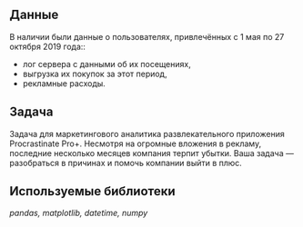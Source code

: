 ## Данные

В наличии были данные о пользователях, привлечённых с 1 мая по 27 октября 2019 года::
- лог сервера с данными об их посещениях,
- выгрузка их покупок за этот период,
- рекламные расходы.

## Задача

Задача для маркетингового аналитика развлекательного приложения Procrastinate Pro+. Несмотря на огромные вложения в рекламу, последние несколько месяцев компания терпит убытки. Ваша задача — разобраться в причинах и помочь компании выйти в плюс.

## Используемые библиотеки
*pandas, matplotlib, datetime, numpy*



```python

```


```python

```
